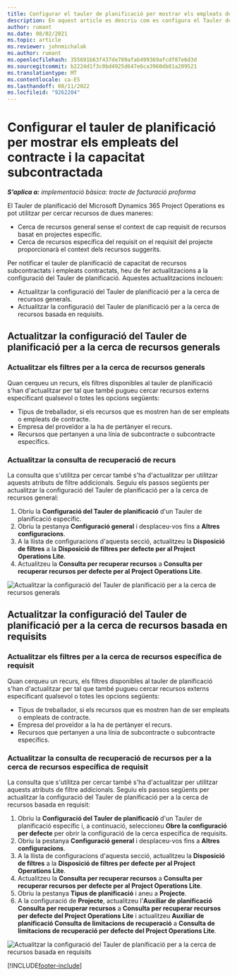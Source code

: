 ```yaml
---
title: Configurar el tauler de planificació per mostrar els empleats del contracte i la capacitat subcontractada
description: En aquest article es descriu com es configura el Tauler de planificació al Microsoft Dynamics 365 Project Operations per mostrar la capacitat dels recursos subcontractats quan es cobreixin els requisits de recursos del projecte.
author: rumant
ms.date: 08/02/2021
ms.topic: article
ms.reviewer: johnmichalak
ms.author: rumant
ms.openlocfilehash: 355691b63f437de789afab499369afcdf87e6d3d
ms.sourcegitcommit: b2224d1f3c0bd4925d647e6ca3960db81a209521
ms.translationtype: MT
ms.contentlocale: ca-ES
ms.lasthandoff: 08/11/2022
ms.locfileid: "9262204"
---
```

# <a name="configure-schedule-board-to-show-contract-workers-and-subcontracted-capacity"></a>Configurar el tauler de planificació per mostrar els empleats del contracte i la capacitat subcontractada 

_**S'aplica a:** implementació bàsica: tracte de facturació proforma_

El Tauler de planificació del Microsoft Dynamics 365 Project Operations es pot utilitzar per cercar recursos de dues maneres:

- Cerca de recursos general sense el context de cap requisit de recursos basat en projectes específic.
- Cerca de recursos específica del requisit on el requisit del projecte proporcionarà el context dels recursos suggerits.

Per notificar el tauler de planificació de capacitat de recursos subcontractats i empleats contractats, heu de fer actualitzacions a la configuració del Tauler de planificació. Aquestes actualitzacions inclouen: 
- Actualitzar la configuració del Tauler de planificació per a la cerca de recursos generals.
- Actualitzar la configuració del Tauler de planificació per a la cerca de recursos basada en requisits.

## <a name="update-schedule-board-settings-for-general-resource-search"></a>Actualitzar la configuració del Tauler de planificació per a la cerca de recursos generals
### <a name="update-filters-for-general-resource-search"></a>Actualitzar els filtres per a la cerca de recursos generals
Quan cerqueu un recurs, els filtres disponibles al tauler de planificació s'han d'actualitzar per tal que també pugueu cercar recursos externs especificant qualsevol o totes les opcions següents:
  - Tipus de treballador, si els recursos que es mostren han de ser empleats o empleats de contracte.
  - Empresa del proveïdor a la ha de pertànyer el recurs.
  - Recursos que pertanyen a una línia de subcontracte o subcontracte específics.
    
### <a name="update-retrieve-resource-query"></a>Actualitzar la consulta de recuperació de recurs
La consulta que s'utilitza per cercar també s'ha d'actualitzar per utilitzar aquests atributs de filtre addicionals. Seguiu els passos següents per actualitzar la configuració del Tauler de planificació per a la cerca de recursos general:  
1. Obriu la **Configuració del Tauler de planificació** d'un Tauler de planificació específic.
2. Obriu la pestanya **Configuració general** i desplaceu-vos fins a **Altres configuracions**.
3. A la llista de configuracions d'aquesta secció, actualitzeu la **Disposició de filtres** a la **Disposició de filtres per defecte per al Project Operations Lite**.
4. Actualitzeu la **Consulta per recuperar recursos** a **Consulta per recuperar recursos per defecte per al Project Operations Lite**.

![Actualitzar la configuració del Tauler de planificació per a la cerca de recursos generals](../media/BoardSettings.png)  

## <a name="update-schedule-board-settings-for-requirementbased-resource-search"></a>Actualitzar la configuració del Tauler de planificació per a la cerca de recursos basada en requisits
### <a name="update-filters-for-requirement-specific-resource-search"></a>Actualitzar els filtres per a la cerca de recursos específica de requisit 
Quan cerqueu un recurs, els filtres disponibles al tauler de planificació s'han d'actualitzar per tal que també pugueu cercar recursos externs especificant qualsevol o totes les opcions següents:
 - Tipus de treballador, si els recursos que es mostren han de ser empleats o empleats de contracte.
 - Empresa del proveïdor a la ha de pertànyer el recurs.
 - Recursos que pertanyen a una línia de subcontracte o subcontracte específics.

### <a name="update-retrieve-resource-query-for-requirement-specific-resource-search"></a>Actualitzar la consulta de recuperació de recursos per a la cerca de recursos específica de requisit 
La consulta que s'utilitza per cercar també s'ha d'actualitzar per utilitzar aquests atributs de filtre addicionals. Seguiu els passos següents per actualitzar la configuració del Tauler de planificació per a la cerca de recursos basada en requisit:

1. Obriu la **Configuració del Tauler de planificació** d'un Tauler de planificació específic i, a continuació, seleccioneu **Obre la configuració per defecte** per obrir la configuració de la cerca específica de requisits.
2. Obriu la pestanya **Configuració general** i desplaceu-vos fins a **Altres configuracions**.
3. A la llista de configuracions d'aquesta secció, actualitzeu la **Disposició de filtres** a la **Disposició de filtres per defecte per al Project Operations Lite**.
4. Actualitzeu la **Consulta per recuperar recursos** a **Consulta per recuperar recursos per defecte per al Project Operations Lite**.
5. Obriu la pestanya **Tipus de planificació** i aneu a **Projecte**.
6. A la configuració de **Projecte**, actualitzeu l'**Auxiliar de planificació Consulta per recuperar recursos** a **Consulta per recuperar recursos per defecte del Project Operations Lite** i actualitzeu **Auxiliar de planificació Consulta de limitacions de recuperació** a **Consulta de limitacions de recuperació per defecte del Project Operations Lite**.

![Actualitzar la configuració del Tauler de planificació per a la cerca de recursos basada en requisits](../media/SASettings.png)  

[!INCLUDE[footer-include](../../includes/footer-banner.md)]
